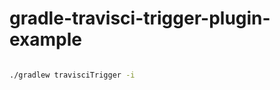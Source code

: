 gradle-travisci-trigger-plugin-example
======================================

```bash

./gradlew travisciTrigger -i

```